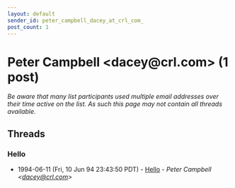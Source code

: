 ```yaml
---
layout: default
sender_id: peter_campbell_dacey_at_crl_com_
post_count: 1
---
```


# Peter Campbell <dacey<span>@</span>crl.com> (1 post)

_Be aware that many list participants used multiple email addresses over their time active on the list. As such this page may not contain all threads available._

## Threads

### Hello
+ 1994-06-11 (Fri, 10 Jun 94 23:43:50 PDT) - [Hello](/archive/1994/06/dae918a44e5c3e3309a878f88c53edc5170cbbc34e4491723d581ca83a2d6849) - _Peter Campbell \<dacey@crl.com\>_

